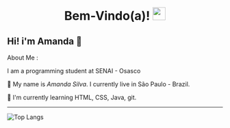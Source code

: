 <h1 align="center">
  Bem-Vindo(a)!
  <img src="https://media.giphy.com/media/hvRJCLFzcasrR4ia7z/giphy.gif" width="30"/>
</h1>

## Hi! i'm Amanda 👋

About Me :

I am a programming student at SENAI - Osasco 

🌱 My name is _Amanda Silva_. I currently live in São Paulo - Brazil.

🔭 I'm currently learning HTML, CSS, Java, git.

---

![Top Langs](https://github-readme-stats.vercel.app/api/top-langs/?username=mandysilv&layout=compact&theme=dark&border=3A218B)
